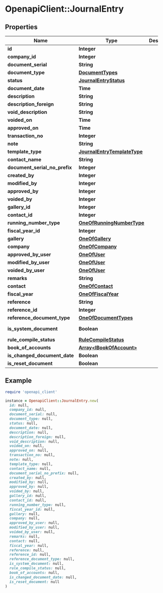 # OpenapiClient::JournalEntry

## Properties

| Name | Type | Description | Notes |
| ---- | ---- | ----------- | ----- |
| **id** | **Integer** |  | [optional] |
| **company_id** | **Integer** |  | [optional] |
| **document_serial** | **String** |  | [optional] |
| **document_type** | [**DocumentTypes**](DocumentTypes.md) |  |  |
| **status** | [**JournalEntryStatus**](JournalEntryStatus.md) |  |  |
| **document_date** | **Time** |  |  |
| **description** | **String** |  | [optional] |
| **description_foreign** | **String** |  | [optional] |
| **void_description** | **String** |  | [optional] |
| **voided_on** | **Time** |  | [optional] |
| **approved_on** | **Time** |  | [optional] |
| **transaction_no** | **Integer** |  | [optional] |
| **note** | **String** |  | [optional] |
| **template_type** | [**JournalEntryTemplateType**](JournalEntryTemplateType.md) |  | [optional] |
| **contact_name** | **String** |  | [optional] |
| **document_serial_no_prefix** | **Integer** |  | [optional] |
| **created_by** | **Integer** |  | [optional] |
| **modified_by** | **Integer** |  | [optional] |
| **approved_by** | **Integer** |  | [optional] |
| **voided_by** | **Integer** |  | [optional] |
| **gallery_id** | **Integer** |  | [optional] |
| **contact_id** | **Integer** |  | [optional] |
| **running_number_type** | [**OneOfRunningNumberType**](OneOfRunningNumberType.md) |  | [optional] |
| **fiscal_year_id** | **Integer** |  | [optional] |
| **gallery** | [**OneOfGallery**](OneOfGallery.md) |  | [optional] |
| **company** | [**OneOfCompany**](OneOfCompany.md) |  | [optional] |
| **approved_by_user** | [**OneOfUser**](OneOfUser.md) |  | [optional] |
| **modified_by_user** | [**OneOfUser**](OneOfUser.md) |  | [optional] |
| **voided_by_user** | [**OneOfUser**](OneOfUser.md) |  | [optional] |
| **remarks** | **String** |  | [optional] |
| **contact** | [**OneOfContact**](OneOfContact.md) |  | [optional] |
| **fiscal_year** | [**OneOfFiscalYear**](OneOfFiscalYear.md) |  | [optional] |
| **reference** | **String** |  | [optional] |
| **reference_id** | **Integer** |  | [optional] |
| **reference_document_type** | [**OneOfDocumentTypes**](OneOfDocumentTypes.md) |  | [optional] |
| **is_system_document** | **Boolean** |  | [default to false] |
| **rule_compile_status** | [**RuleCompileStatus**](RuleCompileStatus.md) |  | [optional] |
| **book_of_accounts** | [**Array&lt;IBookOfAccount&gt;**](IBookOfAccount.md) |  | [optional] |
| **is_changed_document_date** | **Boolean** |  | [optional] |
| **is_reset_document** | **Boolean** |  | [optional] |

## Example

```ruby
require 'openapi_client'

instance = OpenapiClient::JournalEntry.new(
  id: null,
  company_id: null,
  document_serial: null,
  document_type: null,
  status: null,
  document_date: null,
  description: null,
  description_foreign: null,
  void_description: null,
  voided_on: null,
  approved_on: null,
  transaction_no: null,
  note: null,
  template_type: null,
  contact_name: null,
  document_serial_no_prefix: null,
  created_by: null,
  modified_by: null,
  approved_by: null,
  voided_by: null,
  gallery_id: null,
  contact_id: null,
  running_number_type: null,
  fiscal_year_id: null,
  gallery: null,
  company: null,
  approved_by_user: null,
  modified_by_user: null,
  voided_by_user: null,
  remarks: null,
  contact: null,
  fiscal_year: null,
  reference: null,
  reference_id: null,
  reference_document_type: null,
  is_system_document: null,
  rule_compile_status: null,
  book_of_accounts: null,
  is_changed_document_date: null,
  is_reset_document: null
)
```

